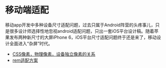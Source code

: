 # 移动端适配

移动app开发中多种设备尺寸适配问题，过去只属于Android阵营的头疼事儿，只是很多设计师选择性地忽视android适配问题，只出一套iOS平台设计稿。随着苹果发布两种新尺寸的大屏iPhone 6，iOS平台尺寸适配问题终于还是来了，移动设计全面进入“杂屏”时代。


 - [CSS像素，物理像素，设备独立像素的关系](./list-1)
 - [rem适配方案](./list-2)